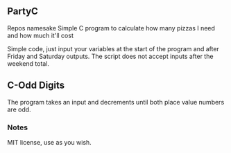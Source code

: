 ## PartyC
Repos namesake
Simple C program to calculate how many pizzas I need and how much it'll cost

Simple code, just input your variables at the start of the program and after Friday and Saturday outputs. The script does not accept inputs after the weekend total.

## C-Odd Digits

The program takes an input and decrements until both place value numbers are odd.



### Notes
MIT license, use as you wish.
